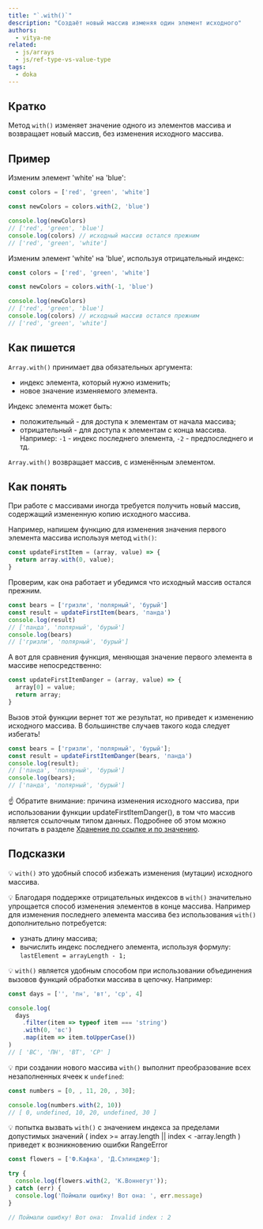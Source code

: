 ```yaml
---
title: "`.with()`"
description: "Создаёт новый массив изменяя один элемент исходного"
authors:
  - vitya-ne
related:
  - js/arrays
  - js/ref-type-vs-value-type
tags:
  - doka
---
```


## Кратко

Метод `with()` изменяет значение одного из элементов массива и возвращает новый массив, без изменения исходного массива.

## Пример

Изменим элемент 'white' на 'blue':

```js
const colors = ['red', 'green', 'white']

const newColors = colors.with(2, 'blue')

console.log(newColors)
// ['red', 'green', 'blue']
console.log(colors) // исходный массив остался прежним
// ['red', 'green', 'white']
```

Изменим элемент 'white' на 'blue', используя отрицательный индекс:
```js
const colors = ['red', 'green', 'white']

const newColors = colors.with(-1, 'blue')

console.log(newColors)
// ['red', 'green', 'blue']
console.log(colors) // исходный массив остался прежним
// ['red', 'green', 'white']
```

## Как пишется

`Array.with()` принимает два обязательных аргумента:
- индекс элемента, который нужно изменить;
- новое значение изменяемого элемента.

Индекс элемента может быть:
- положительный - для доступа к элементам от начала массива;
- отрицательный - для доступа к элементам с конца массива. Например: `-1` - индекс последнего элемента, `-2` - предпоследнего и тд.

`Array.with()` возвращает массив, с изменённым элементом.

## Как понять

При работе с массивами иногда требуется получить новый массив, содержащий измененную копию исходного массива.

Например, напишем функцию для изменения значения первого элемента массива используя метод `with()`:

```js
const updateFirstItem = (array, value) => {
  return array.with(0, value);
}
```

Проверим, как она работает и убедимся что исходный массив остался прежним.

```js
const bears = ['гризли', 'полярный', 'бурый']
const result = updateFirstItem(bears, 'панда')
console.log(result)
// ['панда', 'полярный', 'бурый']
console.log(bears)
// ['гризли', 'полярный', 'бурый']

```

А вот для сравнения функция, меняющая значение первого элемента в массиве непосредственно:

```js
const updateFirstItemDanger = (array, value) => {
  array[0] = value;
  return array;
}
```

Вызов этой функции вернет тот же результат, но приведет к изменению исходного массива. В большинстве случаев такого кода следует избегать!

```js
const bears = ['гризли', 'полярный', 'бурый'];
const result = updateFirstItemDanger(bears, 'панда')
console.log(result);
// ['панда', 'полярный', 'бурый']
console.log(bears);
// ['панда', 'полярный', 'бурый']

```

☝️ Обратите внимание: причина изменения исходного массива, при использовании функции updateFirstItemDanger(), в том что массив является ссылочным типом данных.
Подробнее об этом можно почитать в разделе [Хранение по ссылке и по значению](https://doka.guide/js/ref-type-vs-value-type/#mutacii-i-neizmenyaemost).

## Подсказки

💡 `with()` это удобный способ избежать изменения (мутации) исходного массива.

💡 Благодаря поддержке отрицательных индексов в `with()` значительно упрощается способ изменения элементов в конце массива. Например для изменения последнего элемента массива без использования `with()` дополнительно потребуется:
- узнать длину массива;
- вычислить индекс последнего элемента, используя формулу:
`lastElement = arrayLength - 1;`

💡 `with()` является удобным способом при использовании объединения вызовов функций обработки массива в цепочку. Например:

```js
const days = ['', 'пн', 'вт', 'ср', 4]

console.log(
  days
    .filter(item => typeof item === 'string')
    .with(0, 'вс')
    .map(item => item.toUpperCase())
)
// [ 'ВС', 'ПН', 'ВТ', 'СР' ]
```

💡 при создании нового массива `with()` выполнит преобразование всех незаполненных ячеек к `undefined`:

```js
const numbers = [0, , 11, 20, , 30];

console.log(numbers.with(2, 10))
// [ 0, undefined, 10, 20, undefined, 30 ]
```

💡 попытка вызвать `with()` с значением индекса за пределами допустимых значений ( index >= array.length || index < -array.length ) приведет к возникновению ошибки RangeError

```js
const flowers = ['Ф.Кафка', 'Д.Сэлинджер'];

try {
  console.log(flowers.with(2, 'К.Воннегут'));
} catch (err) {
  console.log('Поймали ошибку! Вот она: ', err.message)
}

// Поймали ошибку! Вот она:  Invalid index : 2
```







